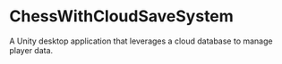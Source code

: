 # ChessWithCloudSaveSystem
A Unity desktop application that leverages a cloud database to manage player data.
